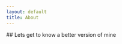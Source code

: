```yaml
---
layout: default
title: About
---
```


<p class="message">
  ## Lets get to know a better version of mine 
</p>

